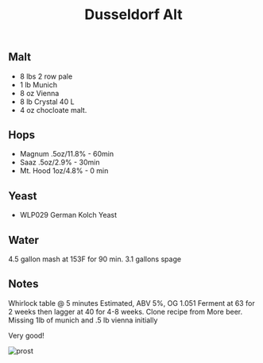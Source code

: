 ﻿---
layout: post
title: Dusseldorf Alt
tags: [ beer ]
---
## Malt
- 8 lbs 2 row pale
- 1 lb Munich
- 8 oz Vienna
- 8 lb Crystal 40 L
- 4 oz chocloate malt.

## Hops
- Magnum .5oz/11.8% - 60min
- Saaz .5oz/2.9% - 30min
- Mt. Hood 1oz/4.8% - 0 min

## Yeast
-  WLP029 German Kolch Yeast

## Water
4.5 gallon mash at 153F for 90 min. 3.1 gallons spage 


## Notes
Whirlock table @ 5 minutes
Estimated, ABV 5%, OG 1.051
Ferment at 63 for 2 weeks then lagger at 40 for 4-8 weeks. 
Clone recipe from More beer. Missing 1lb of munich and .5 lb vienna initially

Very good!

![prost](https://pichjw.dm.files.1drv.com/y4mSkIw8KvPyi1KRLrWlOZOwwYJzfnPj9mISz8RCCbJoySP1Iyw2K2e7jot2bOa4XjdNFaV3DVt_Vj9joyrH2VkZBLvVvYxuBFUkzs-e6_cOcTNFHb8Kt0TkwPBHnWYYYhUL28Wj5Tb07cV3xXteCNKO8caTHqA4A7Uz4TQn-CGkWkx2vOKRvF7qPlLyG8XBVKqD_AYQ67tHmbo9RzARr6w4w?width=3024&height=4032&cropmode=none)

